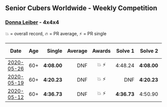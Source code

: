 ## Senior Cubers Worldwide - Weekly Competition
### [Donna Leiber](../donna_leiber.md) - 4x4x4

💥 = overall record, 🔥 = PR average, ⚡ = PR single

| Date | Age | Single | Average | Awards | Solve 1 | Solve 2 | Solve 3 | Solve 4 | Solve 5 | Video |
| :--: | :--: | --: | --: | :--: | --: | --: | --: | --: | --: | :-- |
| [2020-05-26](../../results/444/2020-05-26.md) | 60+ | **4:08.00** | DNF | 💥 ⚡ | 4:48.24 | **4:08.00** | DNS | DNS | DNS | [Link](https://www.facebook.com/events/637852836799991/permalink/640053636579911/) |
| [2020-05-19](../../results/444/2020-05-19.md) | 60+ | **4:20.23** | DNF | 💥 ⚡ | DNF | **4:20.23** | DNS | DNS | DNS | [Link](https://www.facebook.com/events/201300894172579/permalink/204799933822675/) |
| [2020-05-12](../../results/444/2020-05-12.md) | 60+ | **4:36.73** | DNF | 💥 ⚡ | **4:36.73** | 4:50.90 | DNS | DNS | DNS | [Link](https://www.facebook.com/events/276138643524223/permalink/278589039945850/) |


<!-- Global site tag (gtag.js) - Google Analytics -->
<script async src="https://www.googletagmanager.com/gtag/js?id=UA-86348435-3"></script>
<script>window.dataLayer = window.dataLayer || []; function gtag() {dataLayer.push(arguments);} gtag('js', new Date()); gtag('config', 'UA-86348435-3');</script>
